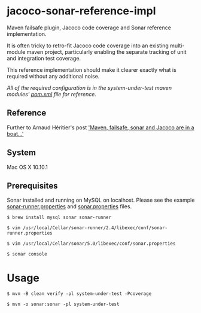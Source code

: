 # jacoco-sonar-reference-impl
Maven failsafe plugin, Jacoco code coverage and Sonar reference implementation.

It is often tricky to retro-fit Jacoco code coverage into an existing multi-module maven project, particularly enabling the separate tracking of unit and integration test coverage. 

This reference implementation should make it clearer exactly what is required without any additional noise. 

<em>All of the required configuration is in the system-under-test maven modules' [pom.xml](system-under-test/pom.xml) file for reference.</em>

## Reference 
Further to Arnaud Héritier's post ['Maven, failsafe, sonar and Jacoco are in a boat...'](http://www.aheritier.net/maven-failsafe-sonar-and-jacoco-are-in-a-boat/)

## System
Mac OS X 10.10.1

## Prerequisites

Sonar installed and running on MySQL on localhost. Please see the example [sonar-runner.properties](https://gist.github.com/aeells/96ede82d2b429a7a5d05#file-sonar-runner-properties) 
and [sonar.properties](https://gist.github.com/aeells/6e0c3d3dab551cd20e1a#file-sonar-properties) files.
 
```$ brew install mysql sonar sonar-runner```

```$ vim /usr/local/Cellar/sonar-runner/2.4/libexec/conf/sonar-runner.properties```

```$ vim /usr/local/Cellar/sonar/5.0/libexec/conf/sonar.properties```

```$ sonar console```

# Usage

```$ mvn -B clean verify -pl system-under-test -Pcoverage```

```$ mvn -o sonar:sonar -pl system-under-test```
